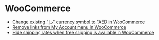 # WooCommerce
- [Change existing "د.إ" currency symbol to "AED in WooCommerce](https://github.com/yaseralhosani/WooCommerce/blob/014f27a1f66a0ec8bb8f08bb32f04c2c88c5cdf7/Change%20existing%20%22%D8%AF.%D8%A5%22%20currency%20symbol%20to%20%22AED%20in%20WooCommerce)
- [Remove links from My Account menu in WooCommerce](https://github.com/yaseralhosani/WooCommerce/blob/1aadcebf98d09b80ad2742120f8a5af5508f87cf/Remove%20links%20from%20My%20Account%20menu%20in%20WooCommerce)
- [Hide shipping rates when free shipping is available in WooCommerce](https://github.com/yaseralhosani/WooCommerce/blob/68d7b59d7095430f052092421c54bf0cce1cca1d/Hide%20shipping%20rates%20when%20free%20shipping%20is%20available%20in%20WooCommerce)
